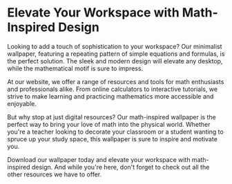 <!--font:Poppins-->

# Elevate Your Workspace with Math-Inspired Design

Looking to add a touch of sophistication to your workspace? Our minimalist wallpaper, featuring a repeating pattern of simple equations and formulas, is the perfect solution. The sleek and modern design will elevate any desktop, while the mathematical motif is sure to impress.

At our website, we offer a range of resources and tools for math enthusiasts and professionals alike. From online calculators to interactive tutorials, we strive to make learning and practicing mathematics more accessible and enjoyable.

But why stop at just digital resources? Our math-inspired wallpaper is the perfect way to bring your love of math into the physical world. Whether you're a teacher looking to decorate your classroom or a student wanting to spruce up your study space, this wallpaper is sure to inspire and motivate you.

Download our wallpaper today and elevate your workspace with math-inspired design. And while you're here, don't forget to check out all the other resources we have to offer.

<!--

Write me markdown content of website with wallpaper:

"A wallpaper featuring a repeating pattern of simple equations and formulas, arranged in a minimalist and modern design."

The header of the page should not be copy of the text but rather a real content of the website which is using this wallpaper.


---


# Math-inspired Wallpaper for Your Desktop

Add some mathematical flair to your desktop with our minimalist wallpaper featuring a repeating pattern of simple equations and formulas. The modern design will add a touch of sophistication to your workspace, while the math-inspired motif is sure to impress your colleagues and friends.

Whether you're a math enthusiast or just looking to spruce up your computer background, this wallpaper is perfect for you. Download it today and enjoy the beauty of mathematics every time you open your computer.


---


Heading should not include word "wallpaper". The website should not be about the wallpaper itself, wallpaper is just a related background, rewrite whole content.


---


# Elevate Your Workspace with Math-Inspired Design

Transform your desktop into a math-inspired haven with our minimalist wallpaper featuring a repeating pattern of simple equations and formulas. The sleek and modern design will add a touch of sophistication to your workspace, while the mathematical motif is sure to impress your colleagues and friends.

Our website offers a variety of resources and tools for math enthusiasts and professionals alike. From online calculators to interactive tutorials, we strive to make learning and practicing mathematics more accessible and enjoyable.

But why stop at just digital resources? Our math-inspired wallpaper is the perfect way to bring your love of math into the physical world. Whether you're a teacher looking to decorate your classroom or a student wanting to spruce up your study space, this wallpaper is sure to inspire and motivate you.

Download our wallpaper today and elevate your workspace to new mathematical heights. And while you're here, don't forget to check out all the other resources we have to offer.


---


Heading is too long, rewrite whole content.


---


# Add a Touch of Math-Inspired Sophistication to Your Workspace

Looking for a way to add some sophistication to your workspace? Our minimalist wallpaper featuring a repeating pattern of simple equations and formulas is the perfect solution. The sleek and modern design will elevate any desktop, while the mathematical motif is sure to impress.

At our website, we offer a range of resources and tools for math enthusiasts and professionals alike. From online calculators to interactive tutorials, we strive to make learning and practicing mathematics more accessible and enjoyable.

But why stop at just digital resources? Our math-inspired wallpaper is the perfect way to bring your love of math into the physical world. Whether you're a teacher looking to decorate your classroom or a student wanting to spruce up your study space, this wallpaper is sure to inspire and motivate you.

Download our wallpaper today and add a touch of math-inspired sophistication to your workspace. And while you're here, don't forget to check out all the other resources we have to offer.


---


Heading is too long, rewrite whole content.


---


# Elevate Your Workspace with Math-Inspired Design

Looking to add a touch of sophistication to your workspace? Our minimalist wallpaper, featuring a repeating pattern of simple equations and formulas, is the perfect solution. The sleek and modern design will elevate any desktop, while the mathematical motif is sure to impress.

At our website, we offer a range of resources and tools for math enthusiasts and professionals alike. From online calculators to interactive tutorials, we strive to make learning and practicing mathematics more accessible and enjoyable.

But why stop at just digital resources? Our math-inspired wallpaper is the perfect way to bring your love of math into the physical world. Whether you're a teacher looking to decorate your classroom or a student wanting to spruce up your study space, this wallpaper is sure to inspire and motivate you.

Download our wallpaper today and elevate your workspace with math-inspired design. And while you're here, don't forget to check out all the other resources we have to offer.


---


Write me a Google font which is best fitting for the website.

Pick from the list:
- Alegreya
- Open Sans
- Roboto
- Exo 2
- Dancing Script
- Lato
- Lobster
- Poppins
- Playfair Display
- Inter
- Barlow Condensed
- Futura
- Raleway
- Montserrat
- IBM Plex Sans
- Great Vibes
- Orbitron


Write just the font name nothing else.


---


Poppins

-->
